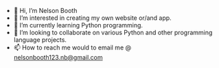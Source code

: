 - 👋 Hi, I’m Nelson Booth
- 👀 I’m interested in creating my own website or/and app.
- 🌱 I’m currently learning Python programming.
- 💞️ I’m looking to collaborate on various Python and other programming language projects.
- 📫 How to reach me would to email me @ nelsonbooth123.nb@gmail.com

<!---
starwarsfan1233/starwarsfan1233 is a ✨ special ✨ repository because its `README.md` (this file) appears on your GitHub profile.
You can click the Preview link to take a look at your changes.
--->
